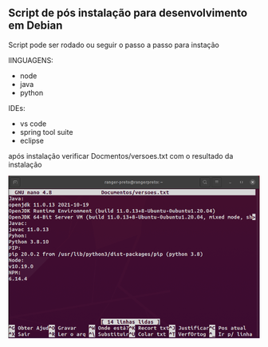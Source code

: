 ## Script de pós instalação para desenvolvimento em Debian 

Script pode ser rodado ou seguir o passo a passo para instação

lINGUAGENS:
- node
- java
- python

IDEs:
- vs code
- spring tool suite
- eclipse

após instalação verificar Docmentos/versoes.txt com o resultado da instalação

![Alt text](result-install.png?raw=true "Resultado da instalação")

